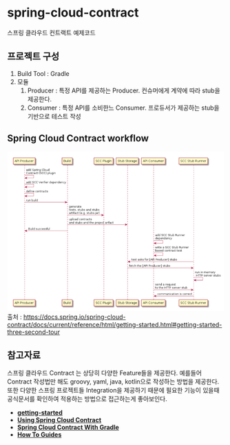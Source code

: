 # spring-cloud-contract
스프링 클라우드 컨트랙트 예제코드
## 프로젝트 구성 
1. Build Tool : Gradle
2. 모듈
   1. Producer : 특정 API를 제공하는 Producer. 컨슈머에게 계약에 따라 stub을 제공한다.
   2. Consumer : 특정 API를 소비한느 Consumer. 프로듀서가 제공하는 stub을 기반으로 테스트 작성

## Spring Cloud Contract workflow
![img_1.png](img_1.png)
출처 : https://docs.spring.io/spring-cloud-contract/docs/current/reference/html/getting-started.html#getting-started-three-second-tour


## 참고자료
스프링 클라우드 Contract 는 상당히 다양한 Feature들을 제공한다. 예를들어 Contract 작성법만 해도 groovy, yaml, java, kotlin으로 작성하는 방법을 제공한다.\
또한 다양한 스프링 프로젝트들 Integration을 제공하기 때문에 필요한 기능이 있을때 공식문서를 확인하여 적용하는 방법으로 접근하는게 좋아보인다.
- [**getting-started**](https://docs.spring.io/spring-cloud-contract/docs/current/reference/html/getting-started.html#getting-started)
- [**Using Spring Cloud Contract**](https://docs.spring.io/spring-cloud-contract/docs/current/reference/html/using.html#flows-cdc-contracts-stubs-git)
- [**Spring Cloud Contract With Gradle**](https://docs.spring.io/spring-cloud-contract/docs/current/reference/html/gradle-project.html)
- [**How To Guides**](https://docs.spring.io/spring-cloud-contract/docs/current/reference/html/howto.html#howto) 
